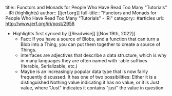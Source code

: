 title:: Functors and Monads for People Who Have Read Too Many "Tutorials" - iRi (highlights)
author:: [[jerf.org]]
full-title:: "Functors and Monads for People Who Have Read Too Many "Tutorials" - iRi"
category:: #articles
url:: http://www.jerf.org/iri/post/2958

- Highlights first synced by [[Readwise]] [[Nov 19th, 2022]]
	- Fact: If you have a source of Blobs, and a function that can turn a Blob into a Thing, you can put them together to create a source of Things.
	- interfaces are adjectives that describe a data structure, which is why in many languages they are often named with -able suffixes (Iterable, Serializable, etc.)
	- Maybe is an increasingly popular data type that is now fairly frequently discussed. It has one of two possibilities: Either it is a distinguished Nothing value indicating it has no value, or it is Just value, where "Just" indicates it contains "just" the value in question